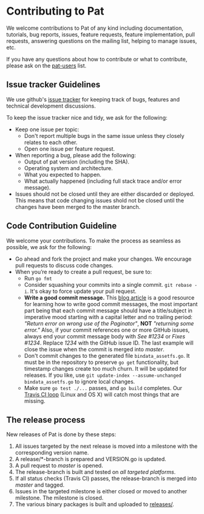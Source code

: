 # Contributing to Pat

We welcome contributions to Pat of any kind including documentation, tutorials, bug reports, issues, feature requests, feature implementation, pull requests, answering questions on the mailing list, helping to manage issues, etc.

If you have any questions about how to contribute or what to contribute, please ask on the [pat-users](https://groups.google.com/group/pat-users) list.

## Issue tracker Guidelines

We use github's [issue tracker](https://github.com/la5nta/pat/issues) for keeping track of bugs, features and technical development discussions.

To keep the issue tracker nice and tidy, we ask for the following:

  - Keep one issue per topic:
    - Don't report multiple bugs in the same issue unless they closely relates to each other.
    - Open one issue per feature request.
  - When reporting a bug, please add the following:
    - Output of pat version (including the SHA).
    - Operating system and architecture.
    - What you expected to happen.
    - What actually happened (including full stack trace and/or error message).
  - Issues should not be closed until they are either discarded or deployed. This means that code changing issues shold not be closed until the changes have been merged to the master branch.

## Code Contribution Guideline

We welcome your contributions. 
To make the process as seamless as possible, we ask for the following:

  - Go ahead and fork the project and make your changes. We encourage pull requests to discuss code changes.
  - When you’re ready to create a pull request, be sure to:
      - Run `go fmt`
      - Consider squashing your commits into a single commit. `git rebase -i`. It's okay to force update your pull request.
      - **Write a good commit message.** This [blog article](http://chris.beams.io/posts/git-commit/) is a good resource for learning how to write good commit messages, the most important part being that each commit message should have a title/subject in imperative mood starting with a capital letter and no trailing period: *"Return error on wrong use of the Paginator"*, **NOT** *"returning some error."* Also, if your commit references one or more GitHub issues, always end your commit message body with *See #1234* or *Fixes #1234*. Replace *1234* with the GitHub issue ID. The last example will close the issue when the commit is merged into *master*.
      - Don't commit changes to the generated file `bindata_assetfs.go`. It must be in the repository to preserve `go get` functionality, but timestamp changes create too much churn. It will be updated for releases. If you like, use `git update-index --assume-unchanged bindata_assetfs.go` to ignore local changes.
      - Make sure `go test ./...` passes, and `go build` completes. Our [Travis CI loop](https://travis-ci.org/la5nta/pat) (Linux and OS&nbsp;X) will catch most things that are missing.

## The release process

New releases of Pat is done by these steps:

1. All issues targeted by the next release is moved into a milestone with the corresponding version name.
2. A release/*-branch is prepared and VERSION.go is updated.
3. A pull request to *master* is opened.
4. The release-branch is built and tested on *all targeted platforms*.
5. If all status checks (Travis CI) passes, the release-branch is merged into *master* and tagged.
6. Issues in the targeted milestone is either closed or moved to another milestone. The milestone is closed.
7. The various binary packages is built and uploaded to [releases/](https://github.com/la5nta/Pat/releases).
